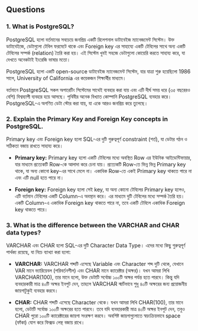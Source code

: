 ## Questions

### 1. What is PostgreSQL?
<p>PostgreSQL হলো বর্তমানের সবচেয়ে জনপ্রিয় একটি রিলেশনাল ডাটাবেইজ ম্যানেজমেন্ট সিস্টেম। উক্ত ডাটাবেইজে, ডেটাগুলো টেবিল ফরমেটে থাকে এবং Foreign key এর সাহায্যে একটি টেবিলের সাথে অন্য একটি টেবিলের সম্পর্ক (relation) তৈরি করা হয়। এই সিস্টেম খুবই সহজে ডেটাগুলো কোয়েরি করতে সাহায্য করে, যা দেখতে অনেকটাই ইংরেজি ভাষার মতো।</p>

<p>PostgreSQL হলো একটি open-source ডাটাবেইজ ম্যানেজমেন্ট সিস্টেম, যার যাত্রা শুরু হয়েছিলো 1986 সালে, University of California এর কয়েকজন শিক্ষার্থীর মাধ্যমে।</p>

<p>
বর্তমানে PostgreSQL সকল অপারেটিং সিস্টেমের সাথেই ব্যবহার করা যায় এবং এটি দীর্ঘ সময় ধরে (৩৫ বছরেরও বেশি) বিশ্বব্যাপী ব্যবহার হয়ে আসছে। পৃথিবীর অনেক বিখ্যাত কোম্পানি PostgreSQL ব্যবহার করে। PostgreSQL-এ অগণিত ডেটা স্টোর করা যায়, যা একে আরও জনপ্রিয় করে তুলেছে।</p>


### 2. Explain the Primary Key and Foreign Key concepts in PostgreSQL.

<p>Primary key এবং Foreign key হলো SQL-এর দুটি গুরুত্বপূর্ণ constraint (শর্ত), যা ডেটার গঠন ও সঠিকতা বজায় রাখতে সাহায্য করে।</p>

- **Primary key:**
Primary key হলো একটি টেবিলের মধ্যে অবস্থিত Row এর ইউনিক আইডেন্টিফায়ার, যার মাধ্যমে প্রত্যেকটি Row-কে আলাদা করে চেনা যায়। প্রত্যেকটি Row-তে ভিন্ন ভিন্ন Primary key থাকে, যা অন্য কোনো key-এর সাথে মেলে না। একাধিক Row-তে একই Primary key থাকতে পারে না এবং এটি null হতে পারে না।

- **Foreign key:**
Foreign key হলো সেই key, যা অন্য কোনো টেবিলের Primary key হলেও, এটি বর্তমান টেবিলের একটি Column-এ অবস্থান করে। এর মাধ্যমে দুটি টেবিলের মধ্যে সম্পর্ক তৈরি হয়। একটি Column-এ একাধিক Foreign key থাকতে পারে না, তবে একটি টেবিলে একাধিক Foreign key থাকতে পারে।


### 3. What is the difference between the VARCHAR and CHAR data types?

<p>VARCHAR এবং CHAR হলো SQL-এর দুটি Character Data Type। এদের মধ্যে কিছু গুরুত্বপূর্ণ পার্থক্য রয়েছে, যা নিচে ব্যাখ্যা করা হলো:</p>

- **VARCHAR:**
VARCHAR শব্দটি এসেছে Variable এবং Character শব্দ দুটি থেকে, যেখানে VAR মানে ভ্যারিয়েবল (পরিবর্তনশীল) এবং CHAR মানে ক্যারেক্টার (অক্ষর)।
যখন আমরা লিখি VARCHAR(100), তার মানে হলো, উক্ত ডেটাটি সর্বোচ্চ ১০০টি অক্ষর পর্যন্ত হতে পারবে। কিন্তু যদি ব্যবহারকারী মাত্র ৪০টি অক্ষর ইনপুট দেন, তাহলে VARCHAR স্মার্টভাবে শুধু ৪০টি অক্ষরের জন্য প্রয়োজনীয় জায়গাটুকুই ব্যবহার করবে।

- **CHAR:**
CHAR শব্দটি এসেছে Character থেকে।
যখন আমরা লিখি CHAR(100), তার মানে হলো, ডেটাটি সর্বোচ্চ ১০০টি অক্ষরের হতে পারবে। তবে যদি ব্যবহারকারী মাত্র ৪০টি অক্ষর ইনপুট দেন, তবুও CHAR পুরো ১০০টি ক্যারেক্টারের জায়গা সংরক্ষণ করবে। অবশিষ্ট জায়গাগুলোতে স্বয়ংক্রিয়ভাবে space (ফাঁকা) যোগ করে ফিক্সড লেন্থ বজায় রাখে।





